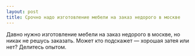 ```yaml
---
layout: post 
title: Срочно надо изготовление мебели на заказ недорого в москве 
--- 
```

Давно нужно изготовление мебели на заказ недорого в москве, но никак не решусь заказать. Может кто подскажет — хорошая затея или нет? Делитесь опытом.